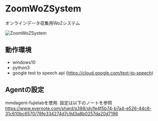 # ZoomWoZSystem
オンラインデータ収集用WoZシステム

![ZoomWoZSystem](https://user-images.githubusercontent.com/36182771/117532024-67b09580-b020-11eb-97dc-1ae02c4069f5.PNG)

## 動作環境
* windows10
* python3
* google test to speech api  (https://cloud.google.com/text-to-speech)

## Agentの設定
mmdagent-fujielabを使用. 設定は以下のノートを参照  
https://www.evernote.com/shard/s388/sh/fe4f5b74-b7a4-e526-44c6-31c610bc6570/78fe334274d7c9d3a8b0257da20d7196  
